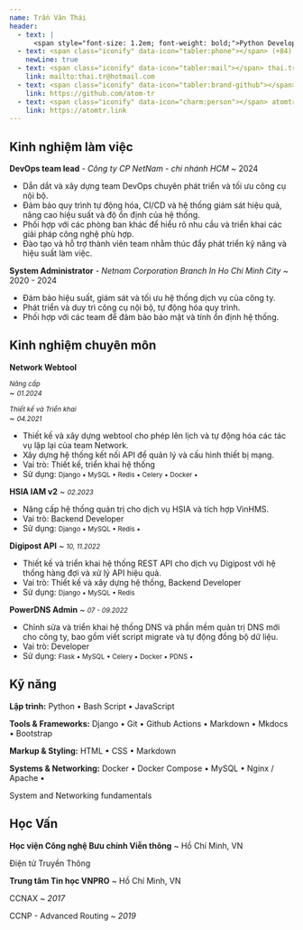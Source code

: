 ```yaml
---
name: Trần Văn Thái
header:
  - text: |
      <span style="font-size: 1.2em; font-weight: bold;">Python Developer / DevOps Engineer</span>
  - text: <span class="iconify" data-icon="tabler:phone"></span> (+84) 964-285-642
    newLine: true
  - text: <span class="iconify" data-icon="tabler:mail"></span> thai.tr@hotmail.com
    link: mailto:thai.tr@hotmail.com
  - text: <span class="iconify" data-icon="tabler:brand-github"></span> atom-tr
    link: https://github.com/atom-tr
  - text: <span class="iconify" data-icon="charm:person"></span> atomtr.link
    link: https://atomtr.link
---
```



## Kinh nghiệm làm việc

**DevOps team lead** _- Công ty CP NetNam - chi nhánh HCM_
  ~ 2024

- Dẫn dắt và xây dựng team DevOps chuyên phát triển và tối ưu công cụ nội bộ.
- Đảm bảo quy trình tự động hóa, CI/CD và hệ thống giám sát hiệu quả, nâng cao hiệu suất và độ ổn định của hệ thống.
- Phối hợp với các phòng ban khác để hiểu rõ nhu cầu và triển khai các giải pháp công nghệ phù hợp.
- Đào tạo và hỗ trợ thành viên team nhằm thúc đẩy phát triển kỹ năng và hiệu suất làm việc.


**System Administrator** _- Netnam Corporation Branch In Ho Chi Minh City_
  ~ 2020 - 2024

- Đảm bảo hiệu suất, giám sát và tối ưu hệ thống dịch vụ của công ty.
- Phát triển và duy trì công cụ nội bộ, tự động hóa quy trình.
- Phối hợp với các team để đảm bảo bảo mật và tính ổn định hệ thống.

## Kinh nghiệm chuyên môn

**Network Webtool**

<small>_Nâng cấp_</small>  
  ~ <small>_01.2024_</small> 

<small>_Thiết kế và Triển khai_</small>  
  ~ <small>_04.2021_</small> 

- Thiết kế và xây dựng webtool cho phép lên lịch và tự động hóa các tác vụ lặp lại của team Network.
- Xây dựng hệ thống kết nối API để quản lý và cấu hình thiết bị mạng.
- Vai trò: Thiết kế, triển khai hệ thống
- Sử dụng: <small><span class="iconify" data-icon="simple-icons:django" color="#092E20"></span> Django • <span class="iconify" data-icon="simple-icons:mysql" color="#4479A1"></span> MySQL • <span class="iconify" data-icon="simple-icons:redis" color="red"></span> Redis • <span class="iconify" data-icon="simple-icons:celery" color="#37814A"></span> Celery • <span class="iconify" data-icon="simple-icons:docker" color="#2496ED"></span> Docker • <span class="iconify" data-icon="simple-icons:javascript" color="#F7DF1E"></span> <span class="iconify" data-icon="simple-icons:html5" color="#E34F26"></span> <span class="iconify" data-icon="simple-icons:css3" color="#1572B6"></span></small>

**HSIA IAM v2**
  ~ <small>_02.2023_</small> 

- Nâng cấp hệ thống quản trị cho dịch vụ HSIA và tích hợp VinHMS.
- Vai trò: Backend Developer
- Sử dụng: <small><span class="iconify" data-icon="simple-icons:django" color="#092E20"></span> Django • <span class="iconify" data-icon="simple-icons:mysql" color="#4479A1"></span> MySQL • <span class="iconify" data-icon="simple-icons:redis" color="red"></span> Redis • <span class="iconify" data-icon="simple-icons:javascript" color="#F7DF1E"></span> <span class="iconify" data-icon="simple-icons:html5" color="#E34F26"></span> <span class="iconify" data-icon="simple-icons:css3" color="#1572B6"></span></small>

**Digipost API**
  ~ <small>_10, 11.2022_</small> 

- Thiết kế và triển khai hệ thống REST API cho dịch vụ Digipost với hệ thống hàng đợi và xử lý API hiệu quả.
- Vai trò: Thiết kế và xây dựng hệ thống, Backend Developer
- Sử dụng: <small><span class="iconify" data-icon="simple-icons:django" color="#092E20"></span> Django • <span class="iconify" data-icon="simple-icons:mysql" color="#4479A1"></span> MySQL • <span class="iconify" data-icon="simple-icons:redis" color="red"></span> Redis</small>

**PowerDNS Admin**
  ~ <small>_07 - 09.2022_</small> 

- Chỉnh sửa và triển khai hệ thống DNS và phần mềm quản trị DNS mới cho công ty, bao gồm viết script migrate và tự động đồng bộ dữ liệu.
- Vai trò: Developer
- Sử dụng: <small><span class="iconify" data-icon="simple-icons:flask" color="#000000"></span> Flask • <span class="iconify" data-icon="simple-icons:mysql" color="#4479A1"></span> MySQL • <span class="iconify" data-icon="simple-icons:celery" color="#37814A"></span> Celery • <span class="iconify" data-icon="simple-icons:docker" color="#2496ED"></span> Docker • <span class="iconify" data-icon="simple-icons:nextdns" color="#007BFF"></span> PDNS • <span class="iconify" data-icon="simple-icons:javascript" color="#F7DF1E"></span> <span class="iconify" data-icon="simple-icons:html5" color="#E34F26"></span> <span class="iconify" data-icon="simple-icons:css3" color="#1572B6"></span></small>


## Kỹ năng

**Lập trình:** <span class="iconify" data-icon="simple-icons:python"></span> Python • <span class="iconify" data-icon="simple-icons:gnubash"></span> Bash Script • <span class="iconify" data-icon="simple-icons:javascript"></span> JavaScript

**Tools & Frameworks:** <span class="iconify" data-icon="simple-icons:django"></span> Django • <span class="iconify" data-icon="simple-icons:git"></span> Git • <span class="iconify" data-icon="simple-icons:githubactions"></span> Github Actions • <span class="iconify" data-icon="simple-icons:markdown"></span> Markdown • <span class="iconify" data-icon="simple-icons:materialformkdocs"></span> Mkdocs • <span class="iconify" data-icon="simple-icons:bootstrap"></span> Bootstrap

**Markup & Styling:** <span class="iconify" data-icon="simple-icons:html5"></span> HTML • <span class="iconify" data-icon="simple-icons:css3"></span> CSS • <span class="iconify" data-icon="simple-icons:markdown"></span> Markdown

**Systems & Networking:** Docker • Docker Compose • MySQL • Nginx / Apache • 

System and Networking fundamentals

## Học Vấn

**Học viện Công nghệ Bưu chính Viễn thông**
  ~ Hồ Chí Minh, VN

Điện tử Truyền Thông

**Trung tâm Tin học VNPRO**
  ~ Hồ Chí Minh, VN

CCNAX
  ~ _2017_

CCNP - Advanced Routing
  ~ _2019_
